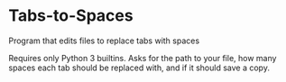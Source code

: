 # Tabs-to-Spaces
Program that edits files to replace tabs with spaces

Requires only Python 3 builtins.
Asks for the path to your file, how many spaces each tab should be replaced with, and if it should save a copy.
